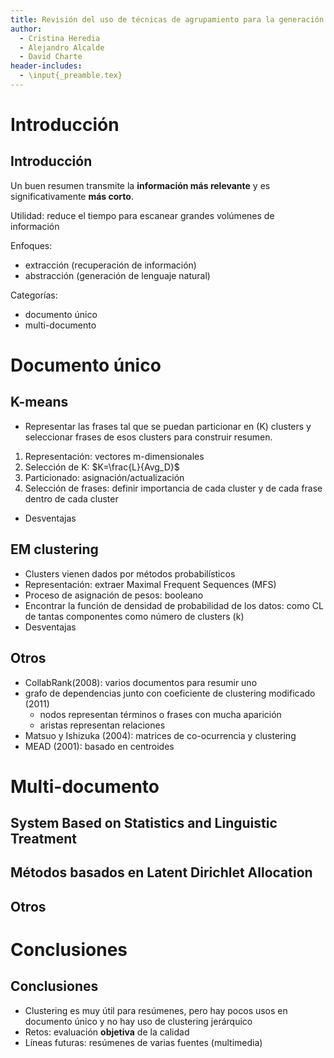 ```yaml
---
title: Revisión del uso de técnicas de agrupamiento para la generación automática de resúmenes
author:
  - Cristina Heredia
  - Alejandro Alcalde
  - David Charte
header-includes:
  - \input{_preamble.tex}
---
```


# Introducción

## Introducción

Un buen resumen transmite la **información más relevante** y es significativamente **más corto**.

Utilidad: reduce el tiempo para escanear grandes volúmenes de información

Enfoques:

- extracción (recuperación de información)
- abstracción (generación de lenguaje natural)

Categorías:

- documento único
- multi-documento

# Documento único

## K-means

- Representar las frases tal que se puedan particionar en (K) clusters y seleccionar frases de esos clusters para construir resumen.

1. Representación: vectores m-dimensionales
2. Selección de K: $K=\frac{L}{Avg_D}$
3. Particionado: asignación/actualización
4. Selección de frases: definir importancia de cada cluster y de cada frase dentro de cada cluster

- Desventajas

## EM clustering

- Clusters vienen dados por métodos probabilísticos
- Representación: extraer Maximal Frequent Sequences (MFS)
- Proceso de asignación de pesos: booleano
- Encontrar la función de densidad de probabilidad de los datos: como CL de tantas componentes como número de clusters (k)
- Desventajas

## Otros

- CollabRank(2008): varios documentos para resumir uno
- grafo de dependencias junto con coeficiente de clustering modificado (2011)
	- nodos representan términos o frases con mucha aparición
	- aristas representan relaciones
- Matsuo y Ishizuka (2004): matrices de co-ocurrencia y clustering
- MEAD (2001): basado en centroides

# Multi-documento

## System Based on Statistics and Linguistic Treatment

## Métodos basados en Latent Dirichlet Allocation

## Otros

# Conclusiones

## Conclusiones

- Clustering es muy útil para resúmenes, pero hay pocos usos en documento único y no hay uso de clustering jerárquico
- Retos: evaluación **objetiva** de la calidad
- Líneas futuras: resúmenes de varias fuentes (multimedia)
